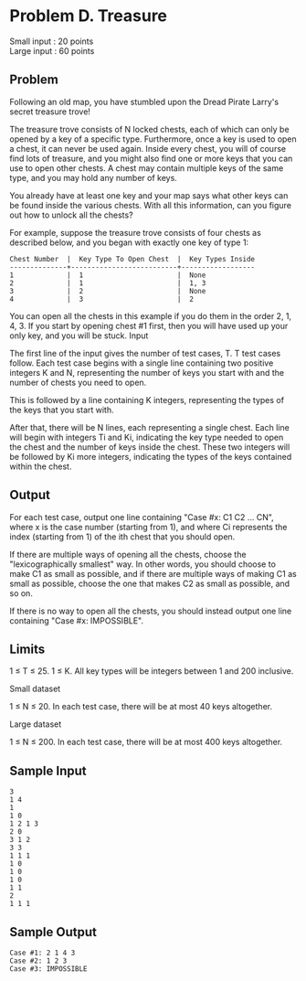 Problem D. Treasure
===================

Small input : 20 points  
Large input : 60 points	

Problem
-------
Following an old map, you have stumbled upon the Dread Pirate Larry's secret treasure trove!

The treasure trove consists of N locked chests, each of which can only be opened by a key of a specific type. Furthermore, once a key is used to open a chest, it can never be used again. Inside every chest, you will of course find lots of treasure, and you might also find one or more keys that you can use to open other chests. A chest may contain multiple keys of the same type, and you may hold any number of keys.

You already have at least one key and your map says what other keys can be found inside the various chests. With all this information, can you figure out how to unlock all the chests?

For example, suppose the treasure trove consists of four chests as described below, and you began with exactly one key of type 1:

    Chest Number  |  Key Type To Open Chest  |  Key Types Inside
    --------------+--------------------------+------------------
    1             |  1                       |  None
    2             |  1                       |  1, 3
    3             |  2                       |  None
    4             |  3                       |  2

You can open all the chests in this example if you do them in the order 2, 1, 4, 3. If you start by opening chest #1 first, then you will have used up your only key, and you will be stuck.
Input

The first line of the input gives the number of test cases, T. T test cases follow. Each test case begins with a single line containing two positive integers K and N, representing the number of keys you start with and the number of chests you need to open.

This is followed by a line containing K integers, representing the types of the keys that you start with.

After that, there will be N lines, each representing a single chest. Each line will begin with integers Ti and Ki, indicating the key type needed to open the chest and the number of keys inside the chest. These two integers will be followed by Ki more integers, indicating the types of the keys contained within the chest.

Output
------
For each test case, output one line containing "Case #x: C1 C2 ... CN", where x is the case number (starting from 1), and where Ci represents the index (starting from 1) of the ith chest that you should open.

If there are multiple ways of opening all the chests, choose the "lexicographically smallest" way. In other words, you should choose to make C1 as small as possible, and if there are multiple ways of making C1 as small as possible, choose the one that makes C2 as small as possible, and so on.

If there is no way to open all the chests, you should instead output one line containing "Case #x: IMPOSSIBLE".

Limits
------

1 ≤ T ≤ 25.
1 ≤ K.
All key types will be integers between 1 and 200 inclusive.

Small dataset

1 ≤ N ≤ 20.
In each test case, there will be at most 40 keys altogether.

Large dataset

1 ≤ N ≤ 200.
In each test case, there will be at most 400 keys altogether.

Sample Input
------------
    3
    1 4
    1
    1 0
    1 2 1 3
    2 0
    3 1 2
    3 3
    1 1 1
    1 0
    1 0
    1 0
    1 1
    2
    1 1 1
    
Sample Output 
------------
    Case #1: 2 1 4 3
    Case #2: 1 2 3
    Case #3: IMPOSSIBLE
